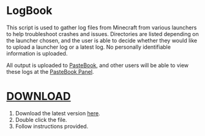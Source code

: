 # LogBook

This script is used to gather log files from Minecraft from various launchers to help troubleshoot crashes and issues. Directories are listed depending on the launcher chosen, and the user is able to decide whether they would like to upload a launcher log or a latest log. No personally identifiable information is uploaded.

All output is uploaded to [PasteBook](https://pastebook.dev), and other users will be able to view these logs at the [PasteBook Panel](https://pastebook.dev/panel).

# [DOWNLOAD](https://github.com/Loudbooks/MC-Help/releases/latest/download/logbook.bat)
1. Download the latest version [here](https://github.com/Loudbooks/MC-Help/releases/latest/download/logboot.bat).
2. Double click the file.
3. Follow instructions provided.
